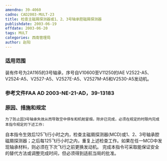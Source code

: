 ```yaml
---
amendno: 39-4060
cadno: CAD2003-MULT-23
title: 检查主磁屑探测器或1、2、3号轴承腔磁屑探测器
publishdate: 2003-06-19
effdate: 2003-06-20
tags: MULT
categories: 西南管理局
author: 赵阳
---
```


### 适用范围 
装有件号为2A1165的3号轴承，序号自V10600至V11250的IAE V2522-A5、V2524-A5、V2527-A5、V2527E-A5、V2527M-A5和V2530-A5发动机。

### 参考文件FAA AD 2003-NE-21-AD，39-13183 

### 原因、措施和规定 
    为了防止因3号轴承失效从而导致空中停车和机舱冒烟，除非已完成，必须在规定的时限内完成本指令规定的下述工作: 
自本指令生效后125飞行小时之内，检查主磁屑探测器(MCD)或1、2、3号轴承腔磁屑探测器；之后每125飞行小时之内，重复上述检查工作。如果在任一MCD中发现轴承材料，则必须在下次飞行之前更换发动机。 
完成本指令可采取能保证安全的替代方法或调整完成时间，但必须得到适航当局的批准。
